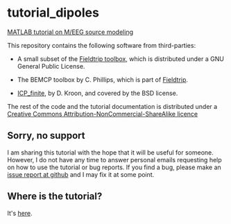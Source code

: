 tutorial_dipoles
================

[MATLAB tutorial on M/EEG source modeling](./tutorial_dipoles.md)

This repository contains the following software from third-parties:

* A small subset of the [Fieldtrip toolbox](http://fieldtrip.fcdonders.nl/), which is
distributed under a GNU General Public License.

* The BEMCP toolbox by C. Phillips, which is part of [Fieldtrip](http://fieldtrip.fcdonders.nl/).

* [ICP_finite](http://www.mathworks.nl/matlabcentral/fileexchange/24301-finite-iterative-closest-point), by D. Kroon, and covered by the BSD license.


The rest of the code and the tutorial documentation is distributed under a
 [Creative Commons Attribution-NonCommercial-ShareAlike licence](http://creativecommons.org/licenses/by-nc-sa/3.0/)



## Sorry, no support

I am sharing this tutorial with the hope that it will be useful for someone. 
However, I do not have any time to answer personal emails requesting help on 
how to use the tutorial or bug reports. If you find a bug, please make an 
[issue report at github][github-bugs] and I may fix it at some point. 

[github-bugs]: http://github.com/germangh/tutorial_dipoles/issues


## Where is the tutorial?

It's [here](https://github.com/germangh/tutorial_dipoles/blob/master/tutorial_dipoles.md).